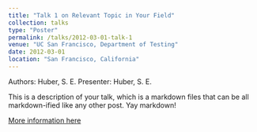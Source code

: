 ```yaml
---
title: "Talk 1 on Relevant Topic in Your Field"
collection: talks
type: "Poster"
permalink: /talks/2012-03-01-talk-1
venue: "UC San Francisco, Department of Testing"
date: 2012-03-01
location: "San Francisco, California"
---
```


Authors: Huber, S. E.
Presenter: Huber, S. E.

This is a description of your talk, which is a markdown files that can be all markdown-ified like any other post. Yay markdown!

[More information here](http://academicpages.github.io/files/slides1.pdf)